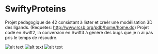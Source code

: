 # SwiftyProteins

Projet pédagogique de 42 consistant à lister et creér une modélisation 3D des ligands. (Requetes: http://www.rcsb.org/pdb/home/home.do)
Projet codé en Swift2, la conversion en Swift3 à généré des bugs que je n ai pas pris le temps de résoudre.

![alt text](https://github.com/jp515/SwiftyProteins/tree/master/img/img1.png)
![alt text](https://github.com/jp515/SwiftyProteins/tree/master/img/img2.png)
![alt text](https://github.com/jp515/SwiftyProteins/tree/master/img/img3.png)
